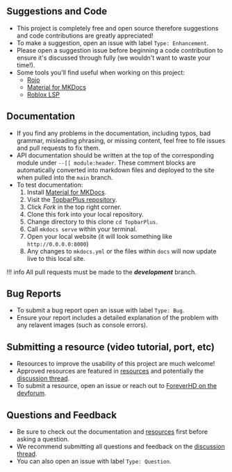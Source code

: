 [discussion thread]: https://devforum.roblox.com/t/topbarplus-v2-construct-dynamic-and-intuitive-topbar-icons/1017485
[resources]: https://1foreverhd.github.io/TopbarPlus/resources/
[Material for MKDocs]: https://squidfunk.github.io/mkdocs-material/
[ForeverHD on the devforum]: https://devforum.roblox.com/u/ForeverHD/summary
[TopbarPlus repository]: https://github.com/1ForeverHD/TopbarPlus

## Suggestions and Code
- This project is completely free and open source therefore suggestions and code contributions are greatly appreciated!
- To make a suggestion, open an issue with label ``Type: Enhancement``.
- Please open a suggestion issue before beginning a code contribution to ensure it's discussed through fully (we wouldn't want to waste your time!).
- Some tools you'll find useful when working on this project:
    - [Rojo](https://rojo.space/docs/)
    - [Material for MKDocs]
    - [Roblox LSP](https://devforum.roblox.com/t/roblox-lsp-full-intellisense-for-roblox-and-luau/717745)

## Documentation
- If you find any problems in the documentation, including typos, bad grammar, misleading phrasing, or missing content, feel free to file issues and pull requests to fix them.
- API documentation should be written at the top of the corresponding module under ``--[[ module:header``. These comment blocks are automatically converted into markdown files and deployed to the site when pulled into the ``main`` branch.
- To test documentation:
    1. Install [Material for MKDocs].
    2. Visit the [TopbarPlus repository].
    3. Click *Fork* in the top right corner.
    4. Clone this fork into your local repository.
    5. Change directory to this clone ``cd TopbarPlus``.
    6. Call ``mkdocs serve`` within your terminal.
    7. Open your local website (it will look something like ``http://0.0.0.0:8000``)
    8. Any changes to ``mkdocs.yml`` or the files within ``docs`` will now update live to this local site.
   
!!! info
    All pull requests must be made to the ***development*** branch.

## Bug Reports
- To submit a bug report open an issue with label ``Type: Bug``.
- Ensure your report includes a detailed explanation of the problem with any relavent images (such as console errors).

## Submitting a resource (video tutorial, port, etc)
- Resources to improve the usability of this project are much welcome!
- Approved resources are featured in [resources] and potentially the [discussion thread].
- To submit a resource, open an issue or reach out to [ForeverHD on the devforum].

## Questions and Feedback
- Be sure to check out the documentation and [resources] first before asking a question.
- We recommend submitting all questions and feedback on the [discussion thread].
- You can also open an issue with label ``Type: Question``.